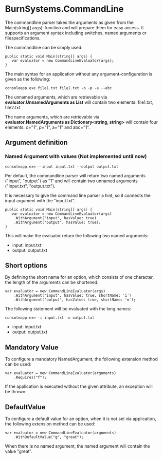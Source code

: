# BurnSystems.CommandLine

The commandline parser takes the arguments as given from the Main(string[] args)-function and will prepare them for easy access. It supports an argument syntax including switches, named arguments or filespecifications. 

The commandline can be simply used: 

    public static void Main(string[] args) {
       var evaluator = new CommandLineEvaluator(args);
    }

The main syntax for an application without any argument-configuration is given as the following: 

    consoleapp.exe file1.txt file2.txt -o -p -a --abc

The unnamed arguments, which are retrievable via **evaluator.UnnamedArguments as List<string>** will contain two elements: file1.txt, file2.txt

The name arguments, which are retrievable via **evaluator.NamedArguments as Dictionary<string, string>** will contain four elements: o="1", p="1", a="1" and abc="1".

## Argument definition

### Named Argument with values (Not implemented until now)

    consoleapp.exe --input input.txt --output output.txt
    
Per default, the commandline parser will return two named arguments ("input", "output") as "1" and will contain two unnamed arguments ("input.txt", "output.txt").

It is necessary to give the command line parser a hint, so it connects the input argument with the "input.txt".

    public static void Main(string[] args) {
       var evaluator = new CommandLineEvaluator(args)
        .WithArgument("input", hasValue: true)
        .WithArgument("output", hasValue: true);
    }

This will make the evaluator return the following two named arguments: 

* input: input.txt
* output: output.txt

## Short options

By defining the short name for an option, which consists of one character, the length of the 
arguments can be shortened.

    var evaluator = new CommandLineEvaluator(args)
        .WithArgument("input", hasValue: true, shortName: 'i')
        .WithArgument("output", hasValue: true, shortName: 'o');

The following statement will be evaluated with the long names: 

    consoleapp.exe -i input.txt -o output.txt

* input: input.txt
* output: output.txt

## Mandatory Value

To configure a mandatory NamedArgument, the following extension method can be used:

    var evaluator = new CommandLineEvaluator(arguments)
        .Requires("f");
        
If the application is executed without the given attribute, an exception will be thrown.

## DefaultValue

To configure a default value for an option, when it is not set via application, the following extension method can be used: 

    var evaluator = new CommandLineEvaluator(arguments)
        .WithDefaultValue("g", "great");
        
When there is no named argument, the named argument will contain the value "great". 
